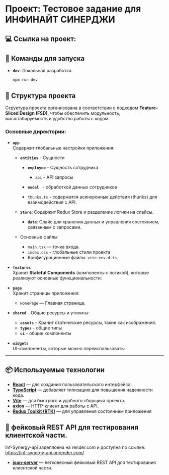 # Проект: Тестовое задание для ИНФИНАЙТ СИНЕРДЖИ

## 💻 Ссылка на проект: 

## 🚀 Команды для запуска

- **`dev`**: Локальная разработка.
  ```bash
  npm run dev
  ```

## 📂 Структура проекта

Структура проекта организована в соответствии с подходом **Feature-Sliced Design (FSD)**, чтобы обеспечить модульность, масштабируемость и удобство работы с кодом.

### Основные директории:

- **`app`**  
  Содержит глобальные настройки приложения:
  - **`entities`** - Сущности 
    - **`employee`** - Сущность сотрудника
      - `api` - API запросы

    - **`model `** - обработкой данных сотрудников
     - `thunks.ts` - содержатся асинхронные действия (thunks) для взаимодействия с API. 

  - **`Store`**: Содержит Redux Store и разделение логики на слайсы.
    -  **`data`**: Слайс для хранения данных и управления состоянием, связанным с запросами.

  - Основные файлы:
    - `main.tsx` — точка входа.
    -  `index.css` - глобальные стили проекта
    - Конфигурационные файлы: `vite-env.d.ts`.


- **`features`**  
  Хранит **Stateful Components** (компоненты с логикой), которые реализуют основные функциональности:

- **`page`**  
  Хранит страницы приложения:

  - `HomePage` — Главная страница.

- **`shared`**  - Общие ресурсы и утилиты:
  - **`assets`**  - Хранит статические ресурсы, такие как изображения.
  - **`types`** - общие типы
  - **`ui`** - общие компоненты

- **`widgets`**  
  UI-компоненты, которые можно переиспользовать:

---

## 📦 Используемые технологии

- **[React](https://react.dev/)** — для создания пользовательского интерфейса.
- **[TypeScript](https://www.typescriptlang.org/)** — добавляет типизацию для повышения надежности кода.
- **[Vite](https://vitejs.dev/)** — для быстрого и удобного сборщика проекта.
- **[axios](https://axios-http.com/)** — HTTP-клиент для работы с API.
- **[Redux Toolkit (RTK)](https://redux-toolkit.js.org/)** — для управления состоянием приложения

## 🤹 фейковый REST API для тестирования клиентской части.
Inf-Synergy-api
задеплоена на render.com и доступна по ссылке: https://inf-synergy-api.onrender.com/

- **[json-server](https://github.com/typicode/json-server)** — легковесный фейковый REST API для тестирования клиентской части.
